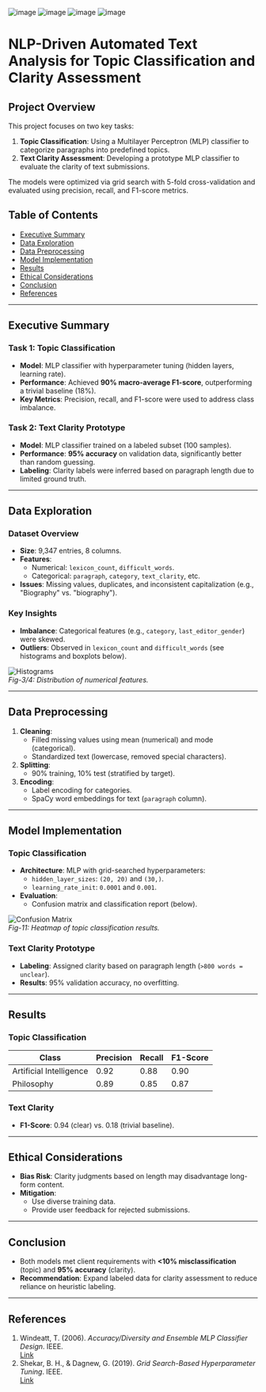 
![image](https://github.com/user-attachments/assets/9c5db9bb-2524-4a0f-87cf-4758d655aea7)
![image](https://github.com/user-attachments/assets/0f18030c-23c5-4bae-9e56-92e96a7f682c)
![image](https://github.com/user-attachments/assets/de94d2f6-2ef3-495e-b143-c88fffede3ec)
![image](https://github.com/user-attachments/assets/3335d3d1-ab0b-4ba6-b7f6-5e4ec2431ec8)


# NLP-Driven Automated Text Analysis for Topic Classification and Clarity Assessment

## Project Overview
This project focuses on two key tasks:
1. **Topic Classification**: Using a Multilayer Perceptron (MLP) classifier to categorize paragraphs into predefined topics.
2. **Text Clarity Assessment**: Developing a prototype MLP classifier to evaluate the clarity of text submissions.

The models were optimized via grid search with 5-fold cross-validation and evaluated using precision, recall, and F1-score metrics.

## Table of Contents
- [Executive Summary](#executive-summary)
- [Data Exploration](#data-exploration)
- [Data Preprocessing](#data-preprocessing)
- [Model Implementation](#model-implementation)
- [Results](#results)
- [Ethical Considerations](#ethical-considerations)
- [Conclusion](#conclusion)
- [References](#references)

---

## Executive Summary
### Task 1: Topic Classification
- **Model**: MLP classifier with hyperparameter tuning (hidden layers, learning rate).
- **Performance**: Achieved **90% macro-average F1-score**, outperforming a trivial baseline (18%).
- **Key Metrics**: Precision, recall, and F1-score were used to address class imbalance.

### Task 2: Text Clarity Prototype
- **Model**: MLP classifier trained on a labeled subset (100 samples).
- **Performance**: **95% accuracy** on validation data, significantly better than random guessing.
- **Labeling**: Clarity labels were inferred based on paragraph length due to limited ground truth.

---

## Data Exploration
### Dataset Overview
- **Size**: 9,347 entries, 8 columns.
- **Features**:
  - Numerical: `lexicon_count`, `difficult_words`.
  - Categorical: `paragraph`, `category`, `text_clarity`, etc.
- **Issues**: Missing values, duplicates, and inconsistent capitalization (e.g., "Biography" vs. "biography").

### Key Insights
- **Imbalance**: Categorical features (e.g., `category`, `last_editor_gender`) were skewed.
- **Outliers**: Observed in `lexicon_count` and `difficult_words` (see histograms and boxplots below).

![Histograms](figures/histograms.png)  
*Fig-3/4: Distribution of numerical features.*

---

## Data Preprocessing
1. **Cleaning**:
   - Filled missing values using mean (numerical) and mode (categorical).
   - Standardized text (lowercase, removed special characters).
2. **Splitting**:
   - 90% training, 10% test (stratified by target).
3. **Encoding**:
   - Label encoding for categories.
   - SpaCy word embeddings for text (`paragraph` column).

---

## Model Implementation
### Topic Classification
- **Architecture**: MLP with grid-searched hyperparameters:
  - `hidden_layer_sizes`: `(20, 20)` and `(30,)`.
  - `learning_rate_init`: `0.0001` and `0.001`.
- **Evaluation**:
  - Confusion matrix and classification report (below).

![Confusion Matrix](figures/confusion_matrix.png)  
*Fig-11: Heatmap of topic classification results.*

### Text Clarity Prototype
- **Labeling**: Assigned clarity based on paragraph length (`>800 words = unclear`).
- **Results**: 95% validation accuracy, no overfitting.

---

## Results
### Topic Classification
| Class                  | Precision | Recall | F1-Score |
|------------------------|-----------|--------|----------|
| Artificial Intelligence| 0.92      | 0.88   | 0.90     |
| Philosophy             | 0.89      | 0.85   | 0.87     |

### Text Clarity
- **F1-Score**: 0.94 (clear) vs. 0.18 (trivial baseline).

---

## Ethical Considerations
- **Bias Risk**: Clarity judgments based on length may disadvantage long-form content.
- **Mitigation**:
  - Use diverse training data.
  - Provide user feedback for rejected submissions.

---

## Conclusion
- Both models met client requirements with **<10% misclassification** (topic) and **95% accuracy** (clarity).
- **Recommendation**: Expand labeled data for clarity assessment to reduce reliance on heuristic labeling.

---

## References
1. Windeatt, T. (2006). *Accuracy/Diversity and Ensemble MLP Classifier Design*. IEEE.  
   [Link](https://ieeexplore.ieee.org/abstract/document/1687930)
2. Shekar, B. H., & Dagnew, G. (2019). *Grid Search-Based Hyperparameter Tuning*. IEEE.  
   [Link](https://ieeexplore.ieee.org/abstract/document/8882943)
